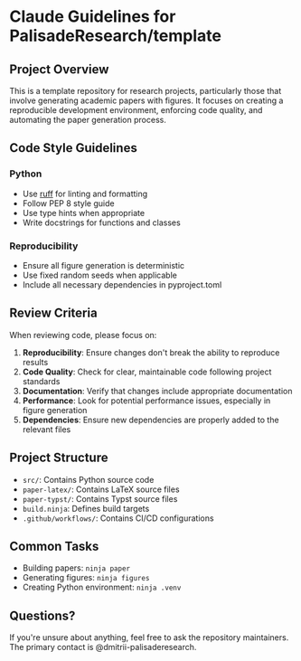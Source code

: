 # Claude Guidelines for PalisadeResearch/template

## Project Overview
This is a template repository for research projects, particularly those that involve generating academic papers with figures. It focuses on creating a reproducible development environment, enforcing code quality, and automating the paper generation process.

## Code Style Guidelines

### Python
- Use [ruff](https://github.com/charliermarsh/ruff) for linting and formatting
- Follow PEP 8 style guide
- Use type hints when appropriate
- Write docstrings for functions and classes

### Reproducibility
- Ensure all figure generation is deterministic
- Use fixed random seeds when applicable
- Include all necessary dependencies in pyproject.toml

## Review Criteria
When reviewing code, please focus on:
1. **Reproducibility**: Ensure changes don't break the ability to reproduce results
2. **Code Quality**: Check for clear, maintainable code following project standards
3. **Documentation**: Verify that changes include appropriate documentation
4. **Performance**: Look for potential performance issues, especially in figure generation
5. **Dependencies**: Ensure new dependencies are properly added to the relevant files

## Project Structure
- `src/`: Contains Python source code
- `paper-latex/`: Contains LaTeX source files
- `paper-typst/`: Contains Typst source files
- `build.ninja`: Defines build targets
- `.github/workflows/`: Contains CI/CD configurations

## Common Tasks
- Building papers: `ninja paper`
- Generating figures: `ninja figures`
- Creating Python environment: `ninja .venv`

## Questions?
If you're unsure about anything, feel free to ask the repository maintainers. The primary contact is @dmitrii-palisaderesearch.
